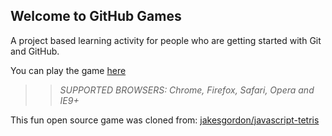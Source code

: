 ## Welcome to GitHub Games

A project based learning activity for people who are getting started with Git and GitHub.

You can play the game [here](https://JosephPR.github.io/github-games/)

>> _*SUPPORTED BROWSERS*: Chrome, Firefox, Safari, Opera and IE9+_

This fun open source game was cloned from: [jakesgordon/javascript-tetris](https://github.com/jakesgordon/javascript-tetris)
